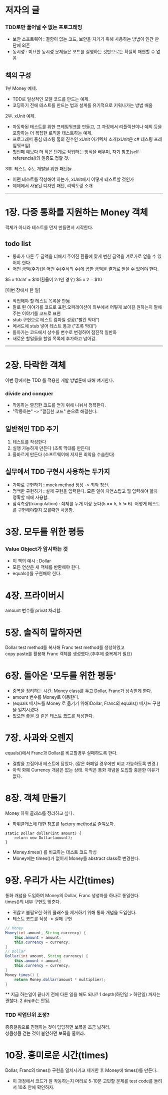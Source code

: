# 저자의 글

### TDD로만 풀어낼 수 없는 프로그래밍
- 보안 소프트웨어 : 결함이 없는 코드, 보안을 지키기 위해 사용하는 방법이 인간 판단에 의존
- 동시성 : 미묘한 동시성 문제들은 코드를 실행하는 것만으로는 확실히 재현할 수 없음

## 책의 구성
1부 Money 예제.
- TDD로 일상적인 모델 코드를 만드는 예제.
- 코딩하기 전에 테스트를 만드는 법과 설계를 유기적으로 키워나가는 방법 배움

2부. xUnit 예제.
- 자동화된 테스트를 위한 프레임워크를 만들고, 그 과정에서 리플랙션이나 예외 등을 포함하는 더 복잡한 로직을 테스트하는 예제.
- 프로그래머 중심 테스팅 툴의 진수인 xUnit 아키텍처 소개(xUnit은 c# 테스팅 프레임워크임)
- 첫번째 예보다 더 작은 단계로 작업하는 방식을 배우며, 자기 참조(self-referencial)의 일종도 접할 것.

3부. 테스트 주도 개발을 위한 패턴들.
- 어떤 테스트를 작성해야 하는가, xUnit에서 어떻게 테스트할 것인가
- 예제에서 사용된 디자인 패턴, 리팩토링 소개

---

# 1장. 다중 통화를 지원하는 Money 객체

객체가 아니라 테스트를 먼저 만들면서 시작한다.

## todo list
- 통화가 다른 두 금액을 더해서 주어진 환율에 맞게 변한 금액을 겨로가로 얻을 수 있어야 한다.
- 어떤 금액(주가)을 어떤 수(주식의 수)에 곱한 금액을 결과로 얻을 수 있어야 한다.

$5 x 10chf = $10(환율이 2:1인 경우)
$5 x 2 = $10

[이번 장에서 한 일]
- 작업해야 할 테스트 목록을 만듦
- 말로 된 이야기를 코드로 표현.오퍼레이션이 외부에서 어떻게 보이길 원하는지 말해주는 이야기를 코드로 표현
- stub 구현으로 테스트 컴파일 성공("빨간 막대")
- 메서드에 stub 넣어 테스트 통과 ("초록 막대")
- 돌아가는 코드에서 상수를 변수로 변경하여 점진적 일반화
- 새로운 할일들을 할일 목록에 추가하고 넘어감.

---

# 2장. 타락한 객체
이번 장에서는 TDD 를 적용한 개발 방법론에 대해 얘기한다.

### divide and conquer
- 작동하는 깔끔한 코드를 얻기 위해 나눠서 정복한다.
- "작동하는" -> "깔끔한 코드" 순으로 해결한다.

## 일반적인 TDD 주기
1. 테스트를 작성한다
2. 실행 가능하게 만든다 (초록 막대를 만든다)
3. 올바르게 만든다 (소프트웨어에 저지른 죄악을 수습한다)

## 실무에서 TDD 구현시 사용하는 두가지
- 가짜로 구현하기 : mock method 생성 -> 죄악 청산.
- 명백한 구현하기 : 실제 구현을 입력한다. 모든 일이 자연스럽고 뭘 입력해야 할지 명확할 때에 사용함.
- 삼각측량(triangulation) : 예제를 두개 이상 둔다(5 == 5, 5 != 6). 어떻게 테스트를 구현해야할지 모를때만 사용함.

# 3장. 모두를 위한 평등

### Value Object가 암시하는 것
- 이 책의 예시 : Dollar 
- 모든 연산은 새 객체를 반환해야 한다.
- equals()를 구현해야 한다.

# 4장. 프라이버시
amount 변수를 privat 처리함.

# 5장. 솔직히 말하자면
Dollar test method를 복사해 Franc test method를 생성하였고  
copy paste를 활용해 Franc 객체를 생성했다.(추후에 중복제거 필요)

# 6장. 돌아온 '모두를 위한 평등'
- 중복을 정리하는 시간. Money class를 두고 Dollar, Franc가 상속받게 한다.  
- amount 변수를 Money로 이동한다.
- (equals 메서드를 Money 로 옮기기 위해)Dollar, Franc의 equals() 메서드 구현을 일치시켰다.
- 있으면 좋을 것 같은 테스트 코드를 작성한다.  

# 7장. 사과와 오렌지
equals()에서 Franc과 Dollar를 비교할경우 실패하도록 한다.
- 결함을 끄집어내 테스트에 담았다. (같은 화폐일 경우에만 비교 가능하도록 변경.)
- 아직 화폐 Currency 개념은 없는 상태. 아직은 통화 개념을 도입할 충분한 이유가 없다.

# 8장. 객체 만들기
Money 하위 클래스를 정리하고 싶다.  
- 하위클래스에 대한 참조를 factory method로 줄여보자.
```
static Dollar dollar(int amount) {
    return new Dollar(amount);
}
```
- Money.times() 를 비교하는 테스트 코드 작성
- Money에는 times()가 없어서 Money를 abstract class로 변경한다.


# 9장. 우리가 사는 시간(times)
통화 개념을 도입하여 Money의 Dollar, Franc 생성자를 하나로 통일한다.  
times()의 내부 구현도 맞춘다.
- 귀찮고 불필요한 하위 클래스를 제거하기 위해 통화 개념을 도입한다.
- 테스트 코드를 작성 -> 실제 구현
```java
// Money
Money(int amount, String currency) {
    this.amount = amount;
    this.currency = currency;
}
// Dollar
Dollar(int amount, String currency) {
    this.amount = amount;
    this.currency = currency;
}
Money times() {
    return Money.dollar(amount * multiplier);
}
```

** 지금 하는일이 끝나기 전에 다른 일을 해도 되나? 1 depth(하던일 > 하던일) 까지는 괜찮다. 2 depth는 안됨.

### TDD 작업단위 조정?
종종걸음으로 진행하는 것이 답답하면 보폭을 조금 넓혀라.  
성큼성큼 걷는 것이 불안하면 보폭을 줄여라.

# 10장. 흥미로운 시간(times)
Dollar, Franc의 times() 구현을 일치시키고 제거한 후 Money에 times()를 만든다.
- 이 과정에서 코드가 잘 작동하는지 머리로 5-10분 고민할 문제를 test code를 돌려서 10초 안에 확인하자.